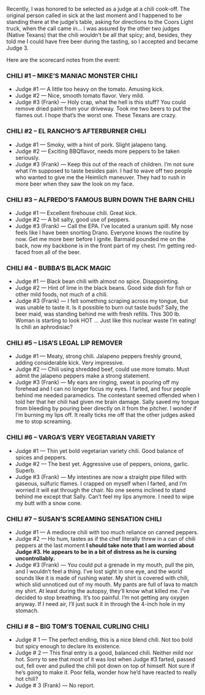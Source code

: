 Recently, I was honored to be selected as a judge at a chili cook-off. The original person called in sick at the last moment and I happened to be standing there at the judge’s table, asking for directions to the Coors Light truck, when the call came in… I was assured by the other two judges (Native Texans) that the chili wouldn’t be all that spicy; and, besides, they told me I could have free beer during the tasting, so I accepted and became Judge 3.

Here are the scorecard notes from the event:

### CHILI #1 – MIKE’S MANIAC MONSTER CHILI
- Judge #1 — A little too heavy on the tomato. Amusing kick.
- Judge #2 — Nice, smooth tomato flavor. Very mild.
- Judge #3 (Frank) — Holy crap, what the hell is this stuff? You could remove dried paint from your driveway. Took me two beers to put the flames out. I hope that’s the worst one. These Texans are crazy.

### CHILI #2 – EL RANCHO’S AFTERBURNER CHILI
- Judge #1 — Smoky, with a hint of pork. Slight jalapeno tang.
- Judge #2 — Exciting BBQflavor, needs more peppers to be taken seriously.
- Judge #3 (Frank) — Keep this out of the reach of children. I’m not sure what I’m supposed to taste besides pain. I had to wave off two people who wanted to give me the Heimlich maneuver. They had to rush in more beer when they saw the look on my face.

### CHILI #3 – ALFREDO’S FAMOUS BURN DOWN THE BARN CHILI
- Judge #1 — Excellent firehouse chili. Great kick.
- Judge #2 — A bit salty, good use of peppers.
- Judge #3 (Frank) — Call the EPA. I’ve located a uranium spill. My nose feels like I have been snorting Drano. Everyone knows the routine by now. Get me more beer before I ignite. Barmaid pounded me on the back, now my backbone is in the front part of my chest. I’m getting red-faced from all of the beer.

### CHILI #4 - BUBBA’S BLACK MAGIC
- Judge #1 — Black bean chili with almost no spice. Disappointing.
- Judge #2 — Hint of lime in the black beans. Good side dish for fish or other mild foods, not much of a chili.
- Judge #3 (Frank) — I felt something scraping across my tongue, but was unable to taste it. Is it possible to burn out taste buds? Sally, the beer maid, was standing behind me with fresh refills. This 300 lb. Woman is starting to look HOT … Just like this nuclear waste I’m eating! Is chili an aphrodisiac?

### CHILI #5 – LISA’S LEGAL LIP REMOVER
- Judge #1 — Meaty, strong chili. Jalapeno peppers freshly ground, adding considerable kick. Very impressive.
- Judge #2 — Chili using shredded beef, could use more tomato. Must admit the jalapeno peppers make a strong statement.
- Judge #3 (Frank) — My ears are ringing, sweat is pouring off my forehead and I can no longer focus my eyes. I farted, and four people behind me needed paramedics. The contestant seemed offended when I told her that her chili had given me brain damage. Sally saved my tongue from bleeding by pouring beer directly on it from the pitcher. I wonder if I’m burning my lips off. It really ticks me off that the other judges asked me to stop screaming.

### CHILI #6 – VARGA’S VERY VEGETARIAN VARIETY
- Judge #1 — Thin yet bold vegetarian variety chili. Good balance of spices and peppers.
- Judge #2 — The best yet. Aggressive use of peppers, onions, garlic. Superb.
- Judge #3 (Frank) — My intestines are now a straight pipe filled with gaseous, sulfuric flames. I crapped on myself when I farted, and I’m worried it will eat through the chair. No one seems inclined to stand behind me except that Sally. Can’t feel my lips anymore. I need to wipe my butt with a snow cone.

### CHILI #7 – SUSAN’S SCREAMING SENSATION CHILI
- Judge #1 — A mediocre chili with too much reliance on canned peppers.
- Judge #2 — Ho hum, tastes as if the chef literally threw in a can of chili peppers at the last moment **I should take note that I am worried about Judge #3. He appears to be in a bit of distress as he is cursing uncontrollably.**
- Judge #3 (Frank) — You could put a grenade in my mouth, pull the pin, and I wouldn’t feel a thing. I’ve lost sight in one eye, and the world sounds like it is made of rushing water. My shirt is covered with chili, which slid unnoticed out of my mouth. My pants are full of lava to match my shirt. At least during the autopsy, they’ll know what killed me. I’ve decided to stop breathing. It’s too painful. I’m not getting any oxygen anyway. If I need air, I’ll just suck it in through the 4-inch hole in my stomach.

### CHILI # 8 – BIG TOM’S TOENAIL CURLING CHILI
- Judge # 1 — The perfect ending, this is a nice blend chili. Not too bold but spicy enough to declare its existence.
- Judge # 2 — This final entry is a good, balanced chili. Neither mild nor hot. Sorry to see that most of it was lost when Judge #3 farted, passed out, fell over and pulled the chili pot down on top of himself. Not sure if he’s going to make it. Poor fella, wonder how he’d have reacted to really hot chili?
- Judge # 3 (Frank) — No report.
